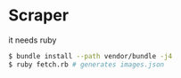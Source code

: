 # Scraper

it needs ruby

```sh
$ bundle install --path vendor/bundle -j4
$ ruby fetch.rb # generates images.json
```
